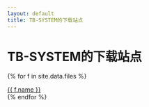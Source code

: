 ```yaml
---
layout: default
title: TB-SYSTEM的下载站点
---
```


# TB-SYSTEM的下载站点

{% for f in site.data.files %}
<div class="card">
  <a href="{{ f.url }}" target="_blank" rel="noopener">
    <i class="bi bi-filetype-{{ f.icon }}"></i>
    {{ f.name }}
  </a>
</div>
{% endfor %}